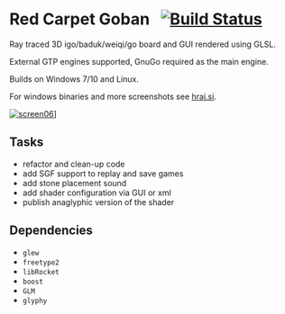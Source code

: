 # Red Carpet Goban &nbsp; [![Build Status](https://travis-ci.com/popojan/goban.svg?branch=master)](https://travis-ci.com/popojan/goban)

Ray traced 3D igo/baduk/weiqi/go board and GUI rendered using GLSL.

External GTP engines supported, GnuGo required as the main engine.

Builds on Windows 7/10 and Linux.

For windows binaries and more screenshots see [hraj.si](http://hraj.si).

[![screen06](/res/screen06_s.png)](https://www.youtube.com/watch?v=S3kmepVEipk)]

## Tasks
*   refactor and clean-up code
*   add SGF support to replay and save games
*   add stone placement sound
*   add shader configuration via GUI or xml
*   publish anaglyphic version of the shader

## Dependencies
*   `glew`
*   `freetype2`
*   `libRocket`
*   `boost`
*   `GLM`
*   `glyphy`
